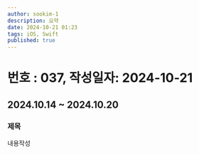 ```yaml
---
author: sookim-1
description: 요약
date: 2024-10-21 01:23
tags: iOS, Swift
published: true
---
```

# 번호 : 037, 작성일자: 2024-10-21
## 2024.10.14 ~ 2024.10.20
### 제목
내용작성
